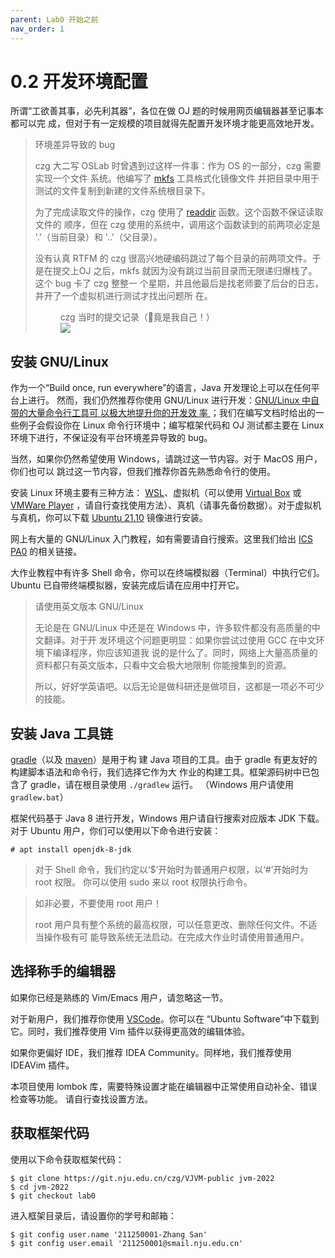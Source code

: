 ```yaml
---
parent: Lab0 开始之前
nav_order: 1
---
```


# 0.2 开发环境配置

所谓“工欲善其事，必先利其器”，各位在做 OJ 题的时候用网页编辑器甚至记事本都可以完
成，但对于有一定规模的项目就得先配置开发环境才能更高效地开发。

> 环境差异导致的 bug
>
> czg 大二写 OSLab 时曾遇到过这样一件事：作为 OS 的一部分，czg 需要实现一个文件
> 系统。他编写了 [mkfs](https://linux.die.net/man/8/mkfs) 工具格式化镜像文件
> 并把目录中用于测试的文件复制到新建的文件系统根目录下。
>
> 为了完成读取文件的操作，czg 使用了
> [readdir](https://linux.die.net/man/3/readdir) 函数。这个函数不保证读取文件的
> 顺序，但在 czg 使用的系统中，调用这个函数读到的前两项必定是 '.'（当前目录）和
> '..'（父目录）。
>
> 没有认真 RTFM 的 czg 很高兴地硬编码跳过了每个目录的前两项文件。于是在提交上OJ
> 之后，mkfs 就因为没有跳过当前目录而无限递归爆栈了。这个 bug 卡了 czg 整整一
> 个星期，并且他最后是找老师要了后台的日志，并开了一个虚拟机进行测试才找出问题所
> 在。
>
> <figure>
>   <figcaption>czg 当时的提交记录（🤡竟是我自己！）</figcaption>
>   <img src="{{ site.baseurl }}{% link assets/oslab3.jpg %}" />
> </figure>

## 安装 GNU/Linux

作为一个“Build once, run everywhere”的语言，Java 开发理论上可以在任何平台上进行。
然而，我们仍然推荐你使用 GNU/Linux 进行开发：[GNU/Linux 中自带的大量命令行工具可
以极大地提升你的开发效
率
](https://nju-projectn.github.io/ics-pa-gitbook/ics2021/0.5.html#why-gnulinux-and-how-to)
；我们在编写文档时给出的一些例子会假设你在 Linux 命令行环境中；编写框架代码和 OJ
测试都主要在 Linux 环境下进行，不保证没有平台环境差异导致的 bug。

当然，如果你仍然希望使用 Windows，请跳过这一节内容。对于 MacOS 用户，你们也可以
跳过这一节内容，但我们推荐你首先熟悉命令行的使用。

安装 Linux 环境主要有三种方法：
[WSL](https://docs.microsoft.com/en-us/windows/wsl/install)、虚拟机（可以使用
[Virtual Box](https://www.virtualbox.org/) 或 [VMWare
Player](https://www.vmware.com/products/workstation-player/workstation-player-evaluation.html)
，请自行查找使用方法）、真机（请事先备份数据）。对于虚拟机与真机，你可以下载
[Ubuntu
21.10](https://mirrors.nju.edu.cn/ubuntu-releases/impish/ubuntu-21.10-desktop-amd64.iso)
镜像进行安装。

网上有大量的 GNU/Linux 入门教程，如有需要请自行搜索。这里我们给出 [ICS
PA0](https://nju-projectn.github.io/ics-pa-gitbook/ics2021/PA0.html) 的相关链接。

大作业教程中有许多 Shell 命令，你可以在终端模拟器（Terminal）中执行它们。Ubuntu
已自带终端模拟器，安装完成后请在应用中打开它。

> 请使用英文版本 GNU/Linux
>
> 无论是在 GNU/Linux 中还是在 Windows 中，许多软件都没有高质量的中文翻译。对于开
> 发环境这个问题更明显：如果你尝试过使用 GCC 在中文环境下编译程序，你应该知道我
> 说的是什么了。同时，网络上大量高质量的资料都只有英文版本，只看中文会极大地限制
> 你能搜集到的资源。
>
> 所以，好好学英语吧。以后无论是做科研还是做项目，这都是一项必不可少的技能。

## 安装 Java 工具链

[gradle](https://gradle.org/)（以及 [maven](https://maven.apache.org/)）是用于构
建 Java 项目的工具。由于 gradle 有更友好的构建脚本语法和命令行，我们选择它作为大
作业的构建工具。框架源码树中已包含了 gradle，请在根目录使用 `./gradlew` 运行。
（Windows 用户请使用 `gradlew.bat`）

框架代码基于 Java 8 进行开发，Windows 用户请自行搜索对应版本 JDK 下载。对于
Ubuntu 用户，你们可以使用以下命令进行安装：

```
# apt install openjdk-8-jdk
```

> 对于 Shell 命令，我们约定以‘$’开始时为普通用户权限，以‘#’开始时为 root 权限。
> 你可以使用 sudo 来以 root 权限执行命令。

> 如非必要，不要使用 root 用户！
>
> root 用户具有整个系统的最高权限，可以任意更改、删除任何文件。不适当操作极有可
> 能导致系统无法启动。在完成大作业时请使用普通用户。

## 选择称手的编辑器

如果你已经是熟练的 Vim/Emacs 用户，请忽略这一节。

对于新用户，我们推荐你使用 [VSCode](https://code.visualstudio.com/)。你可以在
“Ubuntu Software”中下载到它。同时，我们推荐使用 Vim 插件以获得更高效的编辑体验。

如果你更偏好 IDE，我们推荐 IDEA Community。同样地，我们推荐使用 IDEAVim 插件。

本项目使用 lombok 库，需要特殊设置才能在编辑器中正常使用自动补全、错误检查等功能。
请自行查找设置方法。

## 获取框架代码

使用以下命令获取框架代码：

```
$ git clone https://git.nju.edu.cn/czg/VJVM-public jvm-2022
$ cd jvm-2022
$ git checkout lab0
```

进入框架目录后，请设置你的学号和邮箱：

```
$ git config user.name '211250001-Zhang San'
$ git config user.email '211250001@smail.nju.edu.cn'
```

